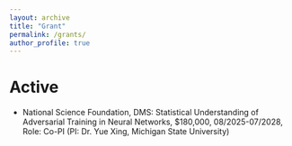 ```yaml
---
layout: archive
title: "Grant"
permalink: /grants/
author_profile: true
---
```


Active
======
- National Science Foundation, DMS: Statistical Understanding of Adversarial Training in Neural Networks, $180,000, 08/2025-07/2028, Role: Co-PI (PI: Dr. Yue Xing, Michigan State University)


